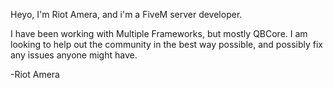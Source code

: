 Heyo, I'm Riot Amera, and i'm a FiveM server developer.

I have been working with Multiple Frameworks, but mostly QBCore. 
I am looking to help out the community in the best way possible, and possibly fix any issues anyone might have. 

-Riot Amera


